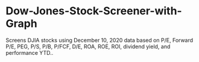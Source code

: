 # Dow-Jones-Stock-Screener-with-Graph
Screens DJIA stocks using December 10, 2020 data based on P/E, Forward P/E, PEG, P/S, P/B, P/FCF, D/E, ROA, ROE, ROI, dividend yield, and performance YTD..
